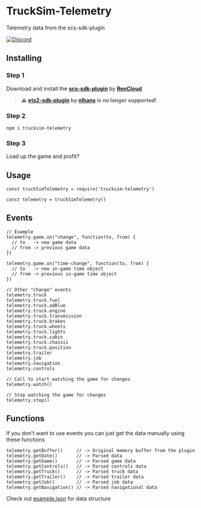 # TruckSim-Telemetry
Telemetry data from the scs-sdk-plugin

[![Discord](https://img.shields.io/discord/125702694538051584.svg?label=&logo=discord&logoColor=ffffff&color=7389D8&labelColor=6A7EC2)](https://discord.gg/S6NRp5P)

## Installing

### Step 1
Download and install the **[scs-sdk-plugin](https://github.com/RenCloud/scs-sdk-pluginn)** by **[RenCloud](https://github.com/RenCloud)**


> ⚠️ **[ets2-sdk-plugin](https://github.com/nlhans/ets2-sdk-plugin) by [nlhans](https://github.com/nlhans) is no longer supported!**

### Step 2
`npm i trucksim-telemetry`

### Step 3
Load up the game and profit?


## Usage
```JS
const truckSimTelemetry = require('trucksim-telemetry')

const telemetry = truckSimTelemetry()
```
## Events
```JS
// Example
telemetry.game.on("change", function(to, from) {
  // to   -> new game data
  // from -> previous game data
})

telemetry.game.on("time-change", function(to, from) {
  // to   -> new in-game time object
  // from -> previous in-game time object
})

// Other "change" events
telemetry.truck
telemetry.truck.fuel
telemetry.truck.adBlue
telemetry.truck.engine
telemetry.truck.transmission
telemetry.truck.brakes
telemetry.truck.wheels
telemetry.truck.lights
telemetry.truck.cabin
telemetry.truck.chassis
telemetry.truck.position
telemetry.trailer
telemetry.job
telemetry.navigation
telemetry.controls

// Call to start watching the game for changes
telemetry.watch()

// Stop watching the game for changes
telemetry.stop()
```

## Functions
If you don't want to use events you can just get the data manually using these functions
```JS
telemetry.getBuffer()     // -> Original memory buffer from the plugin
telemetry.getDate()       // -> Parsed data
telemetry.getGame()       // -> Parsed game data
telemetry.getControls()   // -> Parsed controls data
telemetry.getTruck()      // -> Parsed truck data
telemetry.getTrailer()    // -> Parsed trailer data
telemetry.getJob()        // -> Parsed job data
telemetry.getNavigation() // -> Parsed navigational data
```
Check out [example.json](https://github.com/kniffen/TruckSim-Telemetry/blob/master/example.json) for data structure
